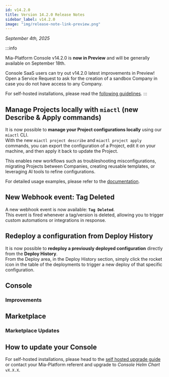```yaml
---
id: v14.2.0
title: Version 14.2.0 Release Notes
sidebar_label: v14.2.0
image: "img/release-note-link-preview.png"
---
```


_September 4th, 2025_

:::info

Mia-Platform Console v14.2.0 is **now in Preview** and will be generally available on September 18th.

Console SaaS users can try out v14.2.0 latest improvements in Preview! Open a Service Request to ask for the creation of a sandbox Company in case you do not have access to any Company.

For self-hosted installations, please read the [following guidelines](#how-to-update-your-console).
:::

## Manage Projects locally with `miactl` (new Describe & Apply commands)

It is now possible to **manage your Project configurations locally** using our `miactl` CLI.  
With the new `miactl project describe` and `miactl project apply` commands, you can export the configuration of a Project, edit it on your machine, and then apply it back to update the Project.  

This enables new workflows such as troubleshooting misconfigurations, migrating Projects between Companies, creating reusable templates, or leveraging AI tools to refine configurations.  

For detailed usage examples, please refer to the [documentation](/development_suite/api-console/api-design/miactl-commands.md).

## New Webhook event: Tag Deleted

A new webhook event is now available: **`Tag Deleted`**.  
This event is fired whenever a tag/version is deleted, allowing you to trigger custom automations or integrations in response.

## Redeploy a configuration from Deploy History

It is now possible to **redeploy a previously deployed configuration** directly from the **Deploy History**.  
From the Deploy area, in the Deploy History section, simply click the rocket icon in the table of the deployments to trigger a new deploy of that specific configuration.

## Console

### Improvements

## Marketplace

### Marketplace Updates

#### 

## How to update your Console

For self-hosted installations, please head to the [self hosted upgrade guide](/infrastructure/self-hosted/installation-chart/100_how-to-upgrade.md) or contact your Mia-Platform referent and upgrade to _Console Helm Chart_ `vX.X.X`.

